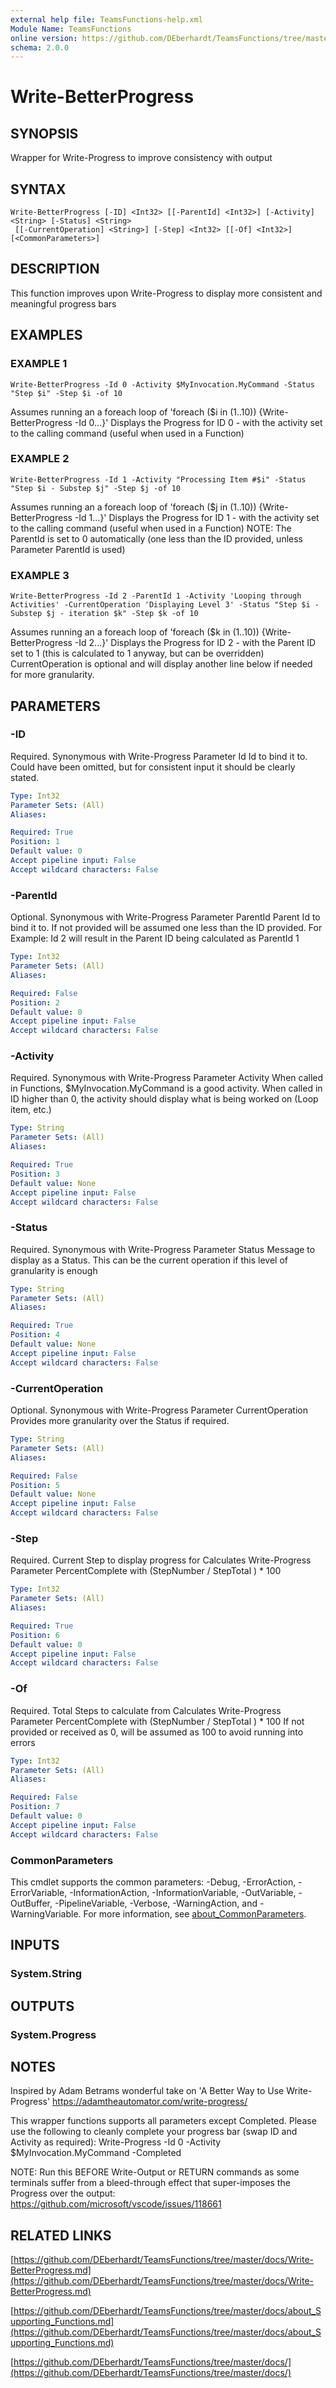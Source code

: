 ```yaml
---
external help file: TeamsFunctions-help.xml
Module Name: TeamsFunctions
online version: https://github.com/DEberhardt/TeamsFunctions/tree/master/docs/Write-BetterProgress.md
schema: 2.0.0
---
```


# Write-BetterProgress

## SYNOPSIS
Wrapper for Write-Progress to improve consistency with output

## SYNTAX

```
Write-BetterProgress [-ID] <Int32> [[-ParentId] <Int32>] [-Activity] <String> [-Status] <String>
 [[-CurrentOperation] <String>] [-Step] <Int32> [[-Of] <Int32>] [<CommonParameters>]
```

## DESCRIPTION
This function improves upon Write-Progress to display more consistent and meaningful progress bars

## EXAMPLES

### EXAMPLE 1
```
Write-BetterProgress -Id 0 -Activity $MyInvocation.MyCommand -Status "Step $i" -Step $i -of 10
```

Assumes running an a foreach loop of 'foreach ($i in (1..10)) {Write-BetterProgress -Id 0...}'
Displays the Progress for ID 0 - with the activity set to the calling command (useful when used in a Function)

### EXAMPLE 2
```
Write-BetterProgress -Id 1 -Activity "Processing Item #$i" -Status "Step $i - Substep $j" -Step $j -of 10
```

Assumes running an a foreach loop of 'foreach ($j in (1..10)) {Write-BetterProgress -Id 1...}'
Displays the Progress for ID 1 - with the activity set to the calling command (useful when used in a Function)
NOTE: The ParentId is set to 0 automatically (one less than the ID provided, unless Parameter ParentId is used)

### EXAMPLE 3
```
Write-BetterProgress -Id 2 -ParentId 1 -Activity 'Looping through Activities' -CurrentOperation 'Displaying Level 3' -Status "Step $i - Substep $j - iteration $k" -Step $k -of 10
```

Assumes running an a foreach loop of 'foreach ($k in (1..10)) {Write-BetterProgress -Id 2...}'
Displays the Progress for ID 2 - with the Parent ID set to 1 (this is calculated to 1 anyway, but can be overridden)
CurrentOperation is optional and will display another line below if needed for more granularity.

## PARAMETERS

### -ID
Required.
Synonymous with Write-Progress Parameter Id
Id to bind it to.
Could have been omitted, but for consistent input it should be clearly stated.

```yaml
Type: Int32
Parameter Sets: (All)
Aliases:

Required: True
Position: 1
Default value: 0
Accept pipeline input: False
Accept wildcard characters: False
```

### -ParentId
Optional.
Synonymous with Write-Progress Parameter ParentId
Parent Id to bind it to.
If not provided will be assumed one less than the ID provided.
For Example: Id 2 will result in the Parent ID being calculated as ParentId 1

```yaml
Type: Int32
Parameter Sets: (All)
Aliases:

Required: False
Position: 2
Default value: 0
Accept pipeline input: False
Accept wildcard characters: False
```

### -Activity
Required.
Synonymous with Write-Progress Parameter Activity
When called in Functions, $MyInvocation.MyCommand is a good activity.
When called in ID higher than 0, the activity should display what is being worked on (Loop item, etc.)

```yaml
Type: String
Parameter Sets: (All)
Aliases:

Required: True
Position: 3
Default value: None
Accept pipeline input: False
Accept wildcard characters: False
```

### -Status
Required.
Synonymous with Write-Progress Parameter Status
Message to display as a Status.
This can be the current operation if this level of granularity is enough

```yaml
Type: String
Parameter Sets: (All)
Aliases:

Required: True
Position: 4
Default value: None
Accept pipeline input: False
Accept wildcard characters: False
```

### -CurrentOperation
Optional.
Synonymous with Write-Progress Parameter CurrentOperation
Provides more granularity over the Status if required.

```yaml
Type: String
Parameter Sets: (All)
Aliases:

Required: False
Position: 5
Default value: None
Accept pipeline input: False
Accept wildcard characters: False
```

### -Step
Required.
Current Step to display progress for
Calculates Write-Progress Parameter PercentComplete with (StepNumber / StepTotal ) * 100

```yaml
Type: Int32
Parameter Sets: (All)
Aliases:

Required: True
Position: 6
Default value: 0
Accept pipeline input: False
Accept wildcard characters: False
```

### -Of
Required.
Total Steps to calculate from
Calculates Write-Progress Parameter PercentComplete with (StepNumber / StepTotal ) * 100
If not provided or received as 0, will be assumed as 100 to avoid running into errors

```yaml
Type: Int32
Parameter Sets: (All)
Aliases:

Required: False
Position: 7
Default value: 0
Accept pipeline input: False
Accept wildcard characters: False
```

### CommonParameters
This cmdlet supports the common parameters: -Debug, -ErrorAction, -ErrorVariable, -InformationAction, -InformationVariable, -OutVariable, -OutBuffer, -PipelineVariable, -Verbose, -WarningAction, and -WarningVariable. For more information, see [about_CommonParameters](http://go.microsoft.com/fwlink/?LinkID=113216).

## INPUTS

### System.String
## OUTPUTS

### System.Progress
## NOTES
Inspired by Adam Betrams wonderful take on 'A Better Way to Use Write-Progress'
https://adamtheautomator.com/write-progress/

This wrapper functions supports all parameters except Completed.
Please use the following to cleanly complete your progress bar (swap ID and Activity as required):
Write-Progress -Id 0 -Activity $MyInvocation.MyCommand -Completed

NOTE: Run this BEFORE Write-Output or RETURN commands as some terminals suffer from a bleed-through effect that
super-imposes the Progress over the output: https://github.com/microsoft/vscode/issues/118661

## RELATED LINKS

[https://github.com/DEberhardt/TeamsFunctions/tree/master/docs/Write-BetterProgress.md](https://github.com/DEberhardt/TeamsFunctions/tree/master/docs/Write-BetterProgress.md)

[https://github.com/DEberhardt/TeamsFunctions/tree/master/docs/about_Supporting_Functions.md](https://github.com/DEberhardt/TeamsFunctions/tree/master/docs/about_Supporting_Functions.md)

[https://github.com/DEberhardt/TeamsFunctions/tree/master/docs/](https://github.com/DEberhardt/TeamsFunctions/tree/master/docs/)

